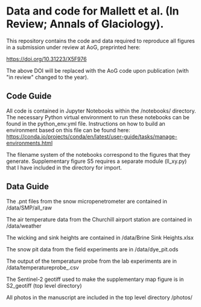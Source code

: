 # Data and code for Mallett et al. (In Review; Annals of Glaciology).

This repository contains the code and data required to reproduce all figures in a submission under review at AoG, preprinted here:

https://doi.org/10.31223/X5F976

The above DOI will be replaced with the AoG code upon publication (with "in review" changed to the year).

## Code Guide

All code is contained in Jupyter Notebooks within the /notebooks/ directory. The necessary Python virtual environment to run these notebooks can be found in the python_env.yml file. Instructions on how to build an environment based on this file can be found here: https://conda.io/projects/conda/en/latest/user-guide/tasks/manage-environments.html

The filename system of the notebooks correspond to the figures that they generate. Supplementary figure S5 requires a separate module (ll_xy.py) that I have included in the directory for import.

## Data Guide

The .pnt files from the snow micropenetrometer are contained in /data/SMP/all_raw

The air temperature data from the Churchill airport station are contained in /data/weather

The wicking and sink heights are contained in /data/Brine Sink Heights.xlsx

The snow pit data from the field experiments are in /data/dye_pit.ods

The output of the temperature probe from the lab experiments are in /data/temperatureprobe_.csv

The Sentinel-2 geotiff used to make the supplementary map figure is in S2_geotiff (top level directory)

All photos in the manuscript are included in the top level directory /photos/



